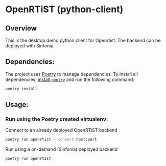 # OpenRTiST (python-client)

## Overview

This is the desktop demo python client for Openrtist.
The backend can be deployed with Sinfonia.

## Dependencies:

The project uses [Poetry](https://python-poetry.org/) to manage dependencies.
To install all dependencies, [install `poetry`](https://python-poetry.org/docs/#installation)
and run the following command:

```bash
poetry install
```

## Usage:
### Run using the Poetry created virtualenv:

Connect to an already deployed OpenRTiST backend

```bash
poetry run openrtist --connect host:port
```

Run using a on-demand (Sinfonia) deployed backend

```bash
poetry run openrtist
```
